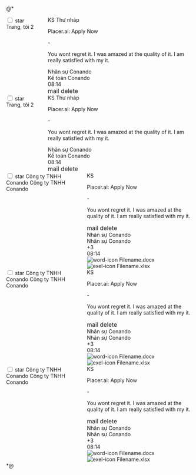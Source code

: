 @\* <div class="mail-item unread">
<div class="columns">
<div class="column is-2">
<div class="is-flex is-align-items-center" style="gap: 0 16px;">
<input type="checkbox">
<span class="icon star material-symbols-outlined">
star
</span>
<span class="mail-text--title source unread">Trang, tôi 2</span>
</div>
</div>
<div class="column is-10">
<div class="mail__item-content">
<div class="mail__item-content-top">
<div class="mail__item-content-text">
<div class="is-flex is-align-items-center" style="gap: 0 10px;">
<span class="mail__item-tag">KS</span>
<span class="mail__item-tag draf">Thư nháp</span>
</div>
<div class="is-flex is-align-items-center mail-text unread" style="gap: 0 10px;">
<p class="mail-text--title">Placer.ai: Apply Now</p>
<span>-</span>
<p class="mail-text--content">You wont regret it. I was amazed at the quality of it. I am
really satisfied with my it.</p>
</div>
</div>
<div class="tags-list">
<div class="tag-item">
<span>Nhân sự Conando</span>
</div>
<div class="tag-item ketoan">
<span>Kế toán Conando</span>
</div>
</div>
<div>
<span class="mail__item-datetime unread">08:14</span>
</div>
<div class="mail-action">
<span class="icon material-symbols-outlined is-pointer" style="font-size: 16px;">
mail
</span>
<span class="material-symbols-outlined  is-pointer" style="font-size: 16px;">
delete
</span>
</div>
</div>
</div>
</div>
</div>

</div>
<div class="mail-item unread">
    <div class="columns">
        <div class="column is-2">
            <div class="is-flex is-align-items-center" style="gap: 0 16px;">
                <input type="checkbox">
                <span class="icon star material-symbols-outlined">
                    star
                </span>
                <span class="mail-text--title source unread">Trang, tôi 2</span>
            </div>
        </div>
        <div class="column is-10">
            <div class="mail__item-content">
                <div class="mail__item-content-top">
                    <div class="mail__item-content-text">
                        <div class="is-flex is-align-items-center" style="gap: 0 10px;">
                            <span class="mail__item-tag">KS</span>
                            <span class="mail__item-tag draf">Thư nháp</span>
                        </div>
                        <div class="is-flex is-align-items-center mail-text unread" style="gap: 0 10px;">
                            <p class="mail-text--title">Placer.ai: Apply Now</p>
                            <span>-</span>
                            <p class="mail-text--content">You wont regret it. I was amazed at the quality of it. I am
                                really satisfied with my it.</p>
                        </div>
                    </div>
                    <div class="tags-list">
                        <div class="tag-item">
                            <span>Nhân sự Conando</span>
                        </div>
                        <div class="tag-item ketoan">
                            <span>Kế toán Conando</span>
                        </div>
                    </div>
                    <div>
                        <span class="mail__item-datetime unread">08:14</span>
                    </div>
                    <div class="mail-action">
                        <span class="icon material-symbols-outlined is-pointer" style="font-size: 16px;">
                            mail
                        </span>
                        <span class="material-symbols-outlined  is-pointer" style="font-size: 16px;">
                            delete
                        </span>
                    </div>
                </div>
            </div>
        </div>
    </div>
</div>
<div class="mail-item read">
    <div class="columns">
        <div class="column is-2">
            <div class="is-flex is-align-items-center" style="gap: 0 16px;">
                <input type="checkbox">
                <span class="icon star material-symbols-outlined">
                    star
                </span>
                <span class="mail-text--title source read">Công ty TNHH Conando Công ty TNHH Conando</span>
            </div>
        </div>
        <div class="column is-10">
            <div class="mail__item-content is-flex is-flex-direction-column">
                <div class="mail__item-content-top">
                    <div class="mail__item-content-text">
                        <span class="mail__item-tag">KS</span>
                        <div class="is-flex is-align-items-center mail-text read" style="gap: 0 10px;">
                            <p class="mail-text--title">Placer.ai: Apply Now</p>
                            <span>-</span>
                            <p class="mail-text--content">You wont regret it. I was amazed at the quality of it. I am
                                really satisfied with my it.</p>
                        </div>
                    </div>
                    <div class="mail-action">
                        <span class="icon material-symbols-outlined is-pointer" style="font-size: 16px;">
                            mail
                        </span>
                        <span class="material-symbols-outlined  is-pointer" style="font-size: 16px;">
                            delete
                        </span>
                    </div>
                    <div class="tags-list">
                        <div class="tag-item">
                            <span>Nhân sự Conando</span>
                        </div>
                        <div class="tag-item">
                            <span>Nhân sự Conando</span>
                        </div>
                        <div class="tag-item">
                            <span>+3</span>
                        </div>
                    </div>
                    <div>
                        <span class="mail__item-datetime read">08:14</span>
                    </div>
                </div>
                <div class="files-list is-flex is-align-items-center" style="gap: 0 10px;">
                    <div class="file-item is-flex is-align-items-center is-justify-content-center" style="gap: 0 7px;">
                        <img src="images/word-icon.png" alt="word-icon">
                        <span>Filename.docx</span>
                    </div>
                    <div class="file-item is-flex is-align-items-center is-justify-content-center" style="gap: 0 7px;">
                        <img src="images/exel-icon.png" alt="exel-icon">
                        <span>Filename.xlsx</span>
                    </div>
                </div>
            </div>
        </div>
    </div>
</div>
<div class="mail-item read">
    <div class="columns">
        <div class="column is-2">
            <div class="is-flex is-align-items-center" style="gap: 0 16px;">
                <input type="checkbox">
                <span class="icon star material-symbols-outlined">
                    star
                </span>
                <span class="mail-text--title source read">Công ty TNHH Conando Công ty TNHH Conando</span>
            </div>
        </div>
        <div class="column is-10">
            <div class="mail__item-content is-flex is-flex-direction-column">
                <div class="mail__item-content-top">
                    <div class="mail__item-content-text">
                        <span class="mail__item-tag">KS</span>
                        <div class="is-flex is-align-items-center mail-text read" style="gap: 0 10px;">
                            <p class="mail-text--title">Placer.ai: Apply Now</p>
                            <span>-</span>
                            <p class="mail-text--content">You wont regret it. I was amazed at the quality of it. I am
                                really satisfied with my it.</p>
                        </div>
                    </div>
                    <div class="mail-action">
                        <span class="icon material-symbols-outlined is-pointer" style="font-size: 16px;">
                            mail
                        </span>
                        <span class="material-symbols-outlined  is-pointer" style="font-size: 16px;">
                            delete
                        </span>
                    </div>
                    <div class="tags-list">
                        <div class="tag-item">
                            <span>Nhân sự Conando</span>
                        </div>
                        <div class="tag-item">
                            <span>Nhân sự Conando</span>
                        </div>
                        <div class="tag-item">
                            <span>+3</span>
                        </div>
                    </div>
                    <div>
                        <span class="mail__item-datetime read">08:14</span>
                    </div>
                </div>
                <div class="files-list is-flex is-align-items-center" style="gap: 0 10px;">
                    <div class="file-item is-flex is-align-items-center is-justify-content-center" style="gap: 0 7px;">
                        <img src="images/word-icon.png" alt="word-icon">
                        <span>Filename.docx</span>
                    </div>
                    <div class="file-item is-flex is-align-items-center is-justify-content-center" style="gap: 0 7px;">
                        <img src="images/exel-icon.png" alt="exel-icon">
                        <span>Filename.xlsx</span>
                    </div>
                </div>
            </div>
        </div>
    </div>
</div>
<div class="mail-item read">
    <div class="columns">
        <div class="column is-2">
            <div class="is-flex is-align-items-center" style="gap: 0 16px;">
                <input type="checkbox">
                <span class="icon star material-symbols-outlined">
                    star
                </span>
                <span class="mail-text--title source read">Công ty TNHH Conando Công ty TNHH Conando</span>
            </div>
        </div>
        <div class="column is-10">
            <div class="mail__item-content is-flex is-flex-direction-column">
                <div class="mail__item-content-top">
                    <div class="mail__item-content-text">
                        <span class="mail__item-tag">KS</span>
                        <div class="is-flex is-align-items-center mail-text read" style="gap: 0 10px;">
                            <p class="mail-text--title">Placer.ai: Apply Now</p>
                            <span>-</span>
                            <p class="mail-text--content">You wont regret it. I was amazed at the quality of it. I am
                                really satisfied with my it.</p>
                        </div>
                    </div>
                    <div class="mail-action">
                        <span class="icon material-symbols-outlined is-pointer" style="font-size: 16px;">
                            mail
                        </span>
                        <span class="material-symbols-outlined  is-pointer" style="font-size: 16px;">
                            delete
                        </span>
                    </div>
                    <div class="tags-list">
                        <div class="tag-item">
                            <span>Nhân sự Conando</span>
                        </div>
                        <div class="tag-item">
                            <span>Nhân sự Conando</span>
                        </div>
                        <div class="tag-item">
                            <span>+3</span>
                        </div>
                    </div>
                    <div>
                        <span class="mail__item-datetime read">08:14</span>
                    </div>
                </div>
                <div class="files-list is-flex is-align-items-center" style="gap: 0 10px;">
                    <div class="file-item is-flex is-align-items-center is-justify-content-center" style="gap: 0 7px;">
                        <img src="images/word-icon.png" alt="word-icon">
                        <span>Filename.docx</span>
                    </div>
                    <div class="file-item is-flex is-align-items-center is-justify-content-center" style="gap: 0 7px;">
                        <img src="images/exel-icon.png" alt="exel-icon">
                        <span>Filename.xlsx</span>
                    </div>
                </div>
            </div>
        </div>
    </div>
</div> *@
